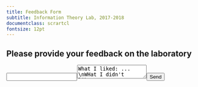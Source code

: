 ```yaml
---
title: Feedback Form
subtitle: Information Theory Lab, 2017-2018
documentclass: scrartcl
fontsize: 12pt
---
```


## Please provide your feedback on the laboratory


<form action="http://formspree.io/nikcleju@etti.tuiasi.ro"><input type="email" name="_replyto"><textarea name="body">
What I liked: ... \nWHat I didn't like:...</textarea><input type="submit" value="Send"></form>
